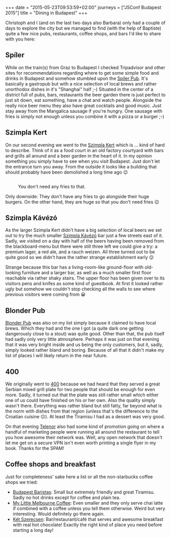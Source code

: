 +++
date = "2015-05-23T09:53:59+02:00"
journeys = ["JSConf Budapest 2015"]
title = "Dining in Budapest"
+++

Christoph and I (and on the last two days also Barbara) only had a couple of
days to explore the city but we managed to find (with the help of Baptiste)
quite a few nice pubs, restaurants, coffee shops, and bars I'd like to share
with you here:


## Spíler

While on the train(s) from Graz to Budapest I checked Tripadvisor and other
sites for recommendations regarding where to get some simple food and drinks in
Budapest and somehow stumbled upon the [Spíler Pub][sp]. It's basically a
gastropub but with a nice selection of local brews and rather unorthodox dishes
in it's "Shanghai" half ;-) Situated in the center of a district full of pubs,
bars, restaurants the beer garden there is just perfect to just sit down, eat
something, have a chat and watch people. Alongside the really nice beer menu
they also have great cocktails and good music. Just stay away from the Mangalica
sausage if you're hungry. One sausage with fries is simply not enough unless you
combine it with a pizza or a burger ;-)

[sp]: http://www.spilerbp.hu


## Szimpla Kert

On our second evening we went to the [Szimpla Kert][kert] which is ... kind of
hard to describe. Think of it as a food court in an old factory courtyard
with bars and grills all around and a beer garden in the heart of it. In my
opinion something you simply have to see when you visit Budapest. Just don't let
the entrance turn you away. From the outside it looks like a building that
should probably have been demolished a long time ago 😉

<figure>
    <img src="http://photos.h10n.me/Conferences/JSConf-Budapest-2015/i-sKdcpFB/0/XL/2015-05-15%2019.43.20-XL.jpg" alt="">
    <figcaption>
        <p>You don't need any fries to that.</p>
    </figcaption>
</figure>

Only downside: They don't have any fries to go alongside their huge burgers. On
the other hand, they are huge so that you don't need fries 😉

[kert]: http://www.szimpla.hu/


## Szimpla Kávézó

As the larger Szimpla Kert didn't have a big selection of local beers we set out
to try the much smaller [Szimpla Kávézó][sk] bar just a few streets east of it.
Sadly, we visited on a day with half of the beers having been removed from the
blackboard-menu but there were still three left we could give a try: a premium
lager, a red ale, and a rauch weizen. All three turned out to be quite good so
we didn't have the rather strange establishment early 😉

Strange because this bar has a living-room-like ground-floor with old-looking
furniture and a larger bar, as well as a much smaller first floor reachable via
rather shaky stairs. The upper floor has been given over to its visitors pens
and knifes as some kind of guestbook. At first it looked rather ugly but somehow
we couldn't stop checking all the walls to see where previous visitors were
coming from 😀

[sk]: http://www.szimpla.hu/kavezo


## Blonder Pub

[Blonder Pub][bp] was also on my list simply because it claimed to have local
brews. Which they had and the one I got (a quite dark one getting dangerously
close to a stout) was quite good. Other than that, the pub itself had sadly only
very little atmosphere. Perhaps it was just on that evening that it was very
bright inside and us being the only customers, but it, sadly, simply looked
rather bland and boring. Because of all that it didn't make my list of places I
will likely return in the near future.

[bp]: http://blonderpub.hu/


## 400

We originally went to [400][] because we had heard that they served a great
Serbian mixed grill plate for two people that should be enough for even more.
Sadly, it turned out that the plate was still rather small which either one of
us could have finished on his or her own. Also the quality simply wasn't there.
Everything was rather bland but still fatty, far beyond what is the norm with
dishes from that region (unless that's the difference to the Croatian cuisine 😕).
At least the Tiramisu I had as a dessert was very good.

On that evening [Telenor][tn] also had some kind of promotion going on where a
handful of marketing people were running all around the restaurant to tell you
how awesome their network was. Well, any open network that doesn't let me get on
a secure VPN isn't even worth printing a single flyer in my book. Thanks for the
SPAM!

[tn]: https://www.telenor.hu/en/telenor-hungary
[400]: http://400bar.hu/


## Coffee shops and breakfast

Just for completeness' sake here a list or all the non-starbucks coffee shops we
tried:

* [Budapest Baristas][bb]: Small but extremely friendly and great Tiramisu.
  Sadly no hot drinks except for coffee and plain tea.
* [My Little Melbourne Coffee][mlbc]: Even smaller and they only serve chai
  latte if combined with a coffee unless you tell them otherwise. Weird but very
  interesting. Would definitely go there again.
* [Két Szerecsen][ks]: Bar/restaurant/café that serves and awesome breakfast
  with real hot chocolate! Exactly the right kind of place you need before
  starting a long day!

[ks]: http://ketszerecsen.hu/
[mlbc]: http://mylittlemelbourne.hu/
[bb]: https://www.facebook.com/budapestbaristas
